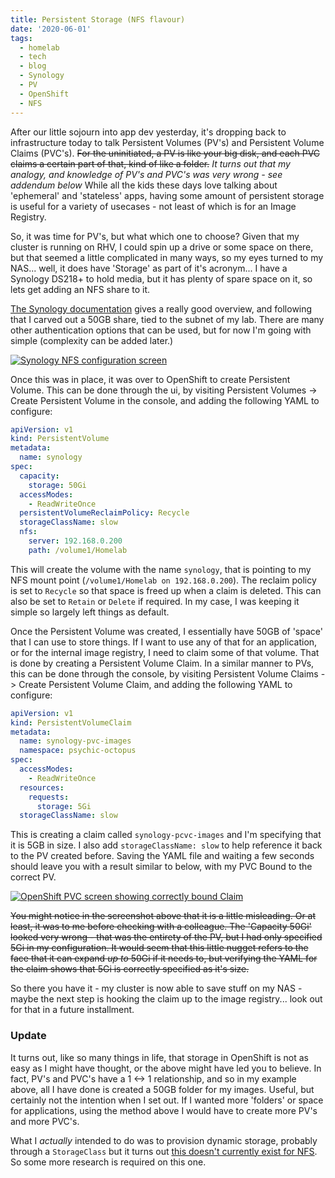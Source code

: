 ```yaml
---
title: Persistent Storage (NFS flavour)
date: '2020-06-01'
tags:
  - homelab
  - tech
  - blog
  - Synology
  - PV
  - OpenShift
  - NFS
---
```

After our little sojourn into app dev yesterday, it's dropping back to infrastructure today to talk Persistent Volumes (PV's) and Persistent Volume Claims (PVC's). ~~For the uninitiated, a PV is like your big disk, and each PVC claims a certain part of that, kind of like a folder.~~ *It turns out that my analogy, and knowledge of PV's and PVC's was very wrong - see addendum below* While all the kids these days love talking about 'ephemeral' and 'stateless' apps, having some amount of persistent storage is useful for a variety of usecases - not least of which is for an Image Registry.

So, it was time for PV's, but what which one to choose? Given that my cluster is running on RHV, I could spin up a drive or some space on there, but that seemed a little complicated in many ways, so my eyes turned to my NAS... well, it does have 'Storage' as part of it's acronym... I have a Synology DS218+ to hold media, but it has plenty of spare space on it, so lets get adding an NFS share to it.

[The Synology documentation](https://www.synology.com/en-us/knowledgebase/DSM/tutorial/File_Sharing/How_to_access_files_on_Synology_NAS_within_the_local_network_NFS) gives a really good overview, and following that I carved out a 50GB share, tied to the subnet of my lab. There are many other authentication options that can be used, but for now I'm going with simple (complexity can be added later.)

[![Synology NFS configuration screen](/images/nfs-creation.png)](/images/nfs-creation.png)

Once this was in place, it was over to OpenShift to create Persistent Volume. This can be done through the ui, by visiting Persistent Volumes -> Create Persistent Volume in the console, and adding the following YAML to configure:

```yaml
apiVersion: v1
kind: PersistentVolume
metadata:
  name: synology
spec:
  capacity:
    storage: 50Gi
  accessModes:
    - ReadWriteOnce
  persistentVolumeReclaimPolicy: Recycle
  storageClassName: slow
  nfs:
    server: 192.168.0.200
    path: /volume1/Homelab
```

This will create the volume with the name `synology`, that is pointing to my NFS mount point (`/volume1/Homelab on 192.168.0.200`). The reclaim policy is set to `Recycle` so that space is freed up when a claim is deleted. This can also be set to `Retain` or `Delete` if required. In my case, I was keeping it simple so largely left things as default.

Once the Persistent Volume was created, I essentially have 50GB of 'space' that I can use to store things. If I want to use any of that for an application, or for the internal image registry, I need to claim some of that volume. That is done by creating a Persistent Volume Claim. In a similar manner to PVs, this can be done through the console, by visiting Persistent Volume Claims -> Create Persistent Volume Claim, and adding the following YAML to configure:


```yaml
apiVersion: v1
kind: PersistentVolumeClaim
metadata:
  name: synology-pvc-images
  namespace: psychic-octopus
spec:
  accessModes:
    - ReadWriteOnce
  resources:
    requests:
      storage: 5Gi
  storageClassName: slow
```

This is creating a claim called `synology-pcvc-images` and I'm specifying that it is 5GB in size. I also add `storageClassName: slow` to help reference it back to the PV created before. Saving the YAML file and waiting a few seconds should leave you with a result similar to below, with my PVC Bound to the correct PV.

[![OpenShift PVC screen showing correctly bound Claim](/images/pvc-success.png)](/images/pvc-success.png)

~~You might notice in the screenshot above that it is a little misleading. Or at least, it was to me before checking with a colleague. The 'Capacity 50Gi' looked very wrong - that was the entirety of the PV, but I had only specified 5Gi in my configuration. It would seem that this little nugget refers to the face that it can expand *up to* 50Gi if it needs to, but verifying the YAML for the claim shows that 5Gi is correctly specified as it's size.~~

So there you have it - my cluster is now able to save stuff on my NAS - maybe the next step is hooking the claim up to the image registry... look out for that in a future installment.


### Update
It turns out, like so many things in life, that storage in OpenShift is not as easy as I might have thought, or the above might have led you to believe. In fact, PV's and PVC's have a 1 <-> 1 relationship, and so in my example above, all I have done is created a 50GB folder for my images. Useful, but certainly not the intention when I set out. If I wanted more 'folders' or space for applications, using the method above I would have to create more PV's and more PVC's.

What I *actually* intended to do was to provision dynamic storage, probably through a `StorageClass` but it turns out [this doesn't currently exist for NFS](https://docs.openshift.com/container-platform/4.4/storage/dynamic-provisioning.html). So some more research is required on this one.